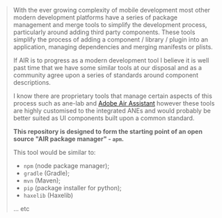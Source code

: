 
>
> With the ever growing complexity of mobile development most other modern development platforms have a series of package management and merge tools to simplify the development process, particularly around adding third party components. These tools simplify the process of adding a component / library / plugin into an application, managing dependencies and merging manifests or plists.
>
> If AIR is to progress as a modern development tool I believe it is well past time that we have some similar tools at our disposal and as a community agree upon a series of standards around component descriptions. 
>
> I know there are proprietary tools that manage certain aspects of this process such as ane-lab and [Adobe Air Assistant](https://github.com/SaffronCode/Adobe-Air-Assistant) however these tools are highly customised to the integrated ANEs and would probably be better suited as UI components built upon a common standard.
>
> **This repository is designed to form the starting point of an open source "AIR package manager" - `apm`.**
> 
> This tool would be similar to:
> - `npm` (node package manager);
> - `gradle` (Gradle);
> - `mvn` (Maven);
> - `pip` (package installer for python);
> - `haxelib` (Haxelib) 
> 
> ... etc
>
> 
> 
